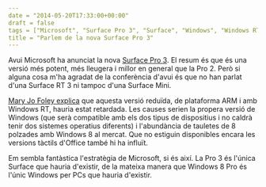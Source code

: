 ```yaml
---
date = "2014-05-20T17:33:00+00:00"
draft = false
tags = ["Microsoft", "Surface Pro 3", "Surface", "Windows", "Windows RT", "lectura"]
title = "Parlem de la nova Surface Pro 3"
---
```

Avui Microsoft ha anunciat la nova [Surface Pro 3](http://www.theverge.com/2014/5/20/5734102/surface-pro-3-features-pricing-announcement). El resum és que és una versió més potent, més lleugera i millor en general que la Pro 2. Però si alguna cosa m'ha agradat de la conferència d'avui és que no han parlat d'una Surface RT 3 ni tampoc d'una Surface Mini. 

[Mary Jo Foley explica](http://www.zdnet.com/what-microsoft-didnt-announce-today-an-arm-based-surface-minid-7000029664/) que aquesta versió reduïda, de plataforma ARM i amb Windows RT, hauria estat retardada. Les causes serien la propera versió de Windows (que serà compatible amb els dos tipus de dispositius i no caldrà tenir dos sistemes operatius diferents) i l'abundància de tauletes de 8 polzades amb Windows 8 al mercat. Que no estiguin disponibles encara les versions tàctils d'Office també hi ha influït.

Em sembla fantàstica l'estratègia de Microsoft, si és així. La Pro 3 és l'única Surface que hauria d'existir, de la mateixa manera que Windows 8 Pro és l'únic Windows per PCs que hauria d'existir. 